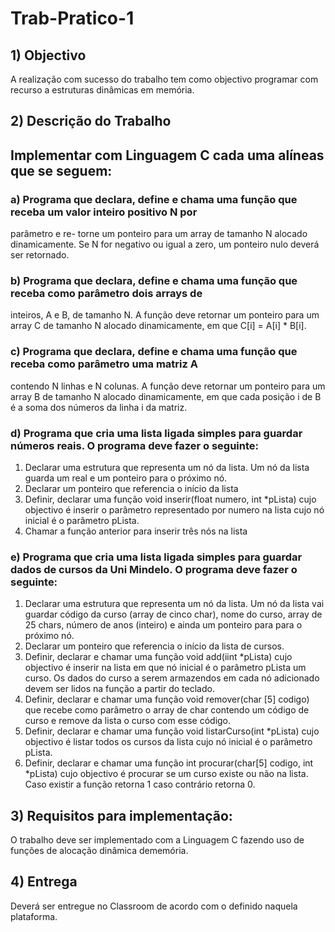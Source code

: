 # Trab-Pratico-1

## 1) Objectivo
A realização com sucesso do trabalho tem como objectivo programar com recurso a estruturas dinâmicas em
memória.

## 2) Descrição do Trabalho
## Implementar com Linguagem C cada uma alíneas que se seguem:
### a) Programa que declara, define e chama uma função que receba um valor inteiro positivo N por
parâmetro e re- torne um ponteiro para um array de tamanho N alocado dinamicamente. Se N for
negativo ou igual a zero, um ponteiro nulo deverá ser retornado.
### b) Programa que declara, define e chama uma função que receba como parâmetro dois arrays de
inteiros, A e B, de tamanho N. A função deve retornar um ponteiro para um array C de tamanho N
alocado dinamicamente, em que C[i] = A[i] * B[i].
### c) Programa que declara, define e chama uma função que receba como parâmetro uma matriz A
contendo N linhas e N colunas. A função deve retornar um ponteiro para um array B de tamanho N
alocado dinamicamente, em que cada posição i de B é a soma dos números da linha i da matriz.
### d) Programa que cria uma lista ligada simples para guardar números reais. O programa deve fazer o seguinte:
 1. Declarar uma estrutura que representa um nó da lista. Um nó da lista guarda um real e um ponteiro para o próximo nó.
 2. Declarar um ponteiro que referencia o início da lista
 3. Definir, declarar uma função void inserir(float numero, int *pLista) cujo objectivo é inserir o parâmetro representado por numero na lista cujo nó inicial é o parâmetro pLista.
 4. Chamar a função anterior para inserir três nós na lista
### e) Programa que cria uma lista ligada simples para guardar dados de cursos da Uni Mindelo. O programa deve fazer o seguinte:
 1. Declarar uma estrutura que representa um nó da lista. Um nó da lista vai guardar código da curso (array de cinco char), nome do curso, array de 25 chars, número de anos (inteiro) e ainda um ponteiro para para o próximo nó.
 2. Declarar um ponteiro que referencia o início da lista de cursos.
 3. Definir, declarar e chamar uma função void add(iint *pLista) cujo objectivo é inserir na lista em que nó inicial é o parâmetro pLista um curso. Os dados do curso a serem armazendos em cada nó adicionado devem ser lidos na função a partir do teclado.
 4. Definir, declarar e chamar uma função void remover(char [5] codigo) que recebe como parâmetro o array de char contendo um código de curso e remove da lista o curso com esse código.
 5. Definir, declarar e chamar uma função void listarCurso(int *pLista) cujo objectivo é listar todos os cursos da lista cujo nó inicial é o parâmetro pLista.
 6. Definir, declarar e chamar uma função int procurar(char[5] codigo, int *pLista) cujo objectivo é procurar se um curso existe ou não na lista. Caso existir a função retorna 1 caso contrário retorna 0.

## 3) Requisitos para implementação:
 O trabalho deve ser implementado com a Linguagem C fazendo uso de funções de alocação dinâmica dememória.
## 4) Entrega
 Deverá ser entregue no Classroom de acordo com o definido naquela plataforma.
